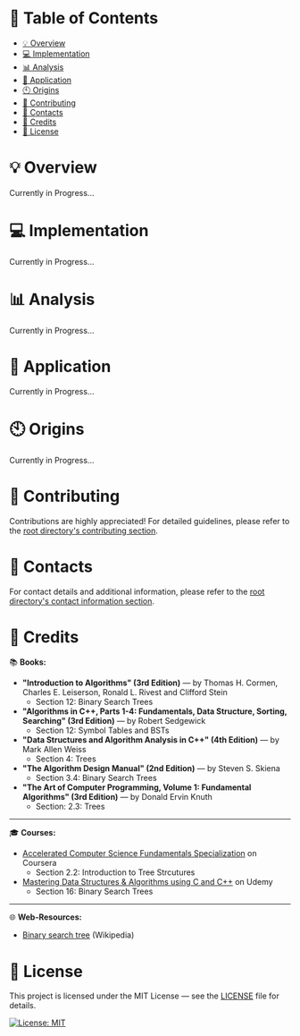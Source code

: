 # &#128209; Table of Contents
- [💡 Overview](#-overview)
- [💻 Implementation](#-implementation)
- [📊 Analysis](#-analysis)
- [📝 Application](#-application)
- [🕙 Origins](#-origins)
- [🤝 Contributing](#-contributing)
- [📧 Contacts](#-contacts)
- [🙏 Credits](#-credits)
- [🔏 License](#-license)



# &#128161; Overview
Currently in Progress...



# &#x1F4BB; Implementation 
Currently in Progress...



# &#128202; Analysis
Currently in Progress...



# &#128221; Application
Currently in Progress...



# &#x1F559; Origins
Currently in Progress...



# &#129309; Contributing
Contributions are highly appreciated! For detailed guidelines, please refer to the [root directory's contributing section](../../../#-contributing).



# &#128231; Contacts
For contact details and additional information, please refer to the [root directory's contact information section](../../../#-contacts).



# &#128591; Credits
&#128218; **Books:**
- **"Introduction to Algorithms" (3rd Edition)** — by Thomas H. Cormen, Charles E. Leiserson, Ronald L. Rivest and Clifford Stein
  - Section 12: Binary Search Trees
- **"Algorithms in C++, Parts 1-4: Fundamentals, Data Structure, Sorting, Searching" (3rd Edition)** — by Robert Sedgewick
  - Section 12: Symbol Tables and BSTs
- **"Data Structures and Algorithm Analysis in C++" (4th Edition)** — by Mark Allen Weiss
  - Section 4: Trees
- **"The Algorithm Design Manual" (2nd Edition)** — by Steven S. Skiena
  - Section 3.4: Binary Search Trees
- **"The Art of Computer Programming, Volume 1: Fundamental Algorithms" (3rd Edition)** — by Donald Ervin Knuth
  - Section: 2.3: Trees

---
&#127891; **Courses:**
- [Accelerated Computer Science Fundamentals Specialization](https://www.coursera.org/specializations/cs-fundamentals) on Coursera
  - Section 2.2: Introduction to Tree Strcutures
- [Mastering Data Structures & Algorithms using C and C++](https://www.udemy.com/course/datastructurescncpp/) on Udemy
  - Section 16: Binary Search Trees

---  
&#127760; **Web-Resources:**  
- [Binary search tree](https://en.wikipedia.org/wiki/Binary_search_tree) (Wikipedia)



# &#128271; License
This project is licensed under the MIT License — see the [LICENSE](https://github.com/vezzolter/DSA/blob/main/LICENSE) file for details.

[![License: MIT](https://img.shields.io/badge/License-MIT-yellow.svg)](https://opensource.org/licenses/MIT)